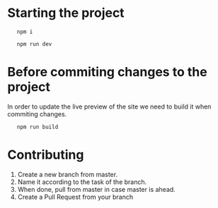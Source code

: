 # Starting the project

```console
   npm i
```
```console
   npm run dev
```

# Before commiting changes to the project

In order to update the live preview of the site we need to build it when commiting changes.

```console
   npm run build
```

# Contributing
1. Create a new branch from master. 
2. Name it according to the task of the branch.
3. When done, pull from master in case master is ahead.
4. Create a Pull Request from your branch